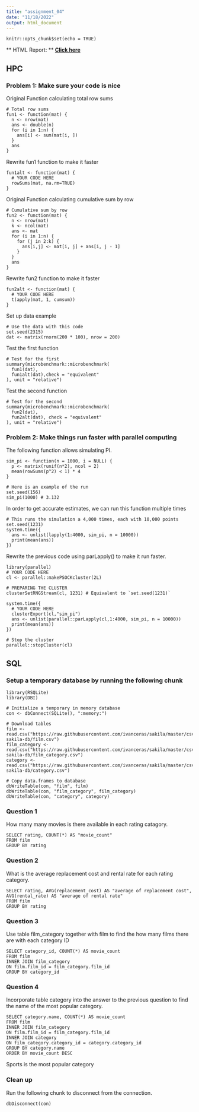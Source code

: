 ```yaml
---
title: "assignment_04"
date: "11/18/2022"
output: html_document
---
```


```{r setup, include=FALSE}
knitr::opts_chunk$set(echo = TRUE)
```

** HTML Report: **
[**Click here**](https://rawcdn.githack.com/KimmDD/PM566/db99b268233812312d95a2c1063623b2c64ff02e/pm566-assignment_04/assignment_04.html)

## HPC

### Problem 1: Make sure your code is nice

Original Function calculating total row sums
```{r}
# Total row sums
fun1 <- function(mat) {
  n <- nrow(mat)
  ans <- double(n) 
  for (i in 1:n) {
    ans[i] <- sum(mat[i, ])
  }
  ans
}
```

Rewrite fun1 function to make it faster 
```{r}
fun1alt <- function(mat) {
  # YOUR CODE HERE
  rowSums(mat, na.rm=TRUE)
}
```

Original Function calculating cumulative sum by row
```{r}
# Cumulative sum by row
fun2 <- function(mat) {
  n <- nrow(mat)
  k <- ncol(mat)
  ans <- mat
  for (i in 1:n) {
    for (j in 2:k) {
      ans[i,j] <- mat[i, j] + ans[i, j - 1]
    }
  }
  ans
}
```

Rewrite fun2 function to make it faster 
```{r}
fun2alt <- function(mat) {
  # YOUR CODE HERE
  t(apply(mat, 1, cumsum))
}
```

Set up data example
```{r}
# Use the data with this code
set.seed(2315)
dat <- matrix(rnorm(200 * 100), nrow = 200)
```

Test the first function
```{r}
# Test for the first
summary(microbenchmark::microbenchmark(
  fun1(dat),
  fun1alt(dat),check = "equivalent"
), unit = "relative")
```

Test the second function
```{r}
# Test for the second
summary(microbenchmark::microbenchmark(
  fun2(dat),
  fun2alt(dat), check = "equivalent"
), unit = "relative")
```

### Problem 2: Make things run faster with parallel computing

The following function allows simulating PI. 
```{r}
sim_pi <- function(n = 1000, i = NULL) {
  p <- matrix(runif(n*2), ncol = 2)
  mean(rowSums(p^2) < 1) * 4
}

# Here is an example of the run
set.seed(156)
sim_pi(1000) # 3.132
```

In order to get accurate estimates, we can run this function multiple times

```{r}
# This runs the simulation a 4,000 times, each with 10,000 points
set.seed(1231)
system.time({
  ans <- unlist(lapply(1:4000, sim_pi, n = 10000))
  print(mean(ans))
})
```

Rewrite the previous code using parLapply() to make it run faster.
```{r}
library(parallel)
# YOUR CODE HERE
cl <- parallel::makePSOCKcluster(2L)

# PREPARING THE CLUSTER
clusterSetRNGStream(cl, 1231) # Equivalent to `set.seed(1231)`

system.time({
  # YOUR CODE HERE
  clusterExport(cl,"sim_pi")
  ans <- unlist(parallel::parLapply(cl,1:4000, sim_pi, n = 10000))
  print(mean(ans))
})

# Stop the cluster
parallel::stopCluster(cl)
```

## SQL

### Setup a temporary database by running the following chunk

```{r}
library(RSQLite)
library(DBI)

# Initialize a temporary in memory database
con <- dbConnect(SQLite(), ":memory:")

# Download tables
film <- read.csv("https://raw.githubusercontent.com/ivanceras/sakila/master/csv-sakila-db/film.csv")
film_category <- read.csv("https://raw.githubusercontent.com/ivanceras/sakila/master/csv-sakila-db/film_category.csv")
category <- read.csv("https://raw.githubusercontent.com/ivanceras/sakila/master/csv-sakila-db/category.csv")

# Copy data.frames to database
dbWriteTable(con, "film", film)
dbWriteTable(con, "film_category", film_category)
dbWriteTable(con, "category", category)
```

### Question 1

How many many movies is there available in each rating catagory.

```{sql, connection=con}
SELECT rating, COUNT(*) AS "movie_count"
FROM film
GROUP BY rating
```

### Question 2

What is the average replacement cost and rental rate for each rating category.
```{sql, connection=con}
SELECT rating, AVG(replacement_cost) AS "average of replacement cost", AVG(rental_rate) AS "average of rental rate"
FROM film
GROUP BY rating
```

### Question 3

Use table film_category together with film to find the how many films there are with each category ID

```{sql, connection=con}
SELECT category_id, COUNT(*) AS movie_count
FROM film
INNER JOIN film_category
ON film.film_id = film_category.film_id
GROUP BY category_id
```

### Question 4

Incorporate table category into the answer to the previous question to find the name of the most popular category.

```{sql, connection=con}
SELECT category.name, COUNT(*) AS movie_count
FROM film
INNER JOIN film_category
ON film.film_id = film_category.film_id
INNER JOIN category
ON film_category.category_id = category.category_id
GROUP BY category.name
ORDER BY movie_count DESC
```
Sports is the most popular category

### Clean up
Run the following chunk to disconnect from the connection.
```{r}
dbDisconnect(con)
```